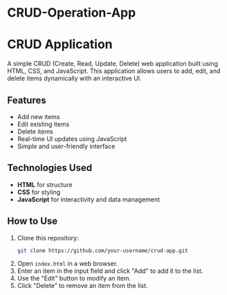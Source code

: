 # CRUD-Operation-App

# CRUD Application

A simple CRUD (Create, Read, Update, Delete) web application built using HTML, CSS, and JavaScript. This application allows users to add, edit, and delete items dynamically with an interactive UI.

## Features
- Add new items
- Edit existing items
- Delete items
- Real-time UI updates using JavaScript
- Simple and user-friendly interface

## Technologies Used
- **HTML** for structure
- **CSS** for styling
- **JavaScript** for interactivity and data management

## How to Use
1. Clone this repository:
   ```sh
   git clone https://github.com/your-username/crud-app.git
   ```
2. Open `index.html` in a web browser.
3. Enter an item in the input field and click "Add" to add it to the list.
4. Use the "Edit" button to modify an item.
5. Click "Delete" to remove an item from the list.

